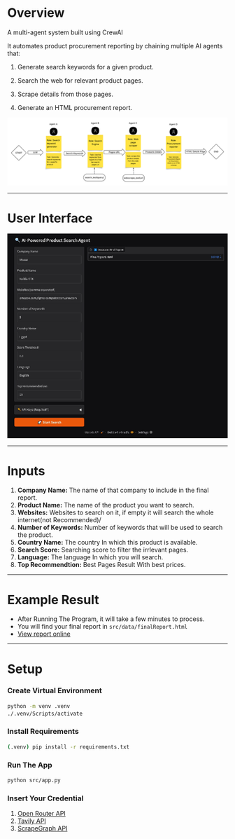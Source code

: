 # Overview

A multi-agent system built using CrewAI

It automates product procurement reporting by chaining multiple AI agents that:

1. Generate search keywords for a given product.

2. Search the web for relevant product pages.

3. Scrape details from those pages.

4. Generate an HTML procurement report.


![Diagram](Agents-Diagram.png)

-------
# User Interface

![userInterface](UI-page.png)

-------
# Inputs
1. **Company Name:** The name of that company to include in the final report.
2. **Product Name:** The name of the product you want to search.
3. **Websites:** Websites to search on it, if empty it will search the whole internet(not Recommended)/
4. **Number of Keywords:** Number of keywords that will be used to search the product.
5. **Country Name:** The country In which this product is available.
6. **Search Score:** Searching score to filter the irrlevant pages.
7. **Language:** The language In which you will search.
8. **Top Recommendtion:** Best Pages Result With best prices.

--------
# Example Result
- After Running The Program, it will take a few minutes to process.
- You will find your final report in `src/data/finalReport.html`
- [View report online](https://aqua-aarika-39.tiiny.site/)

--------
# Setup
### Create Virtual Environment
```bash
python -m venv .venv
./.venv/Scripts/activate
```
### Install Requirements
```bash
(.venv) pip install -r requirements.txt
```
### Run The App
```bash
python src/app.py
```
### Insert Your Credential
1. [Open Router API](https://openrouter.ai/)
2. [Tavily API](https://www.tavily.com/)
3. [ScrapeGraph API](https://scrapegraphai.com/)



